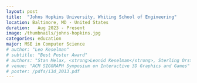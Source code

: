 ```yaml
---
layout: post
title:  "Johns Hopkins University, Whiting School of Engineering"
location: Baltimore, MD - United States
duration:   Aug 2023 - Present
image: /thumbnails/johns-hopkins.jpg
categories: education
major: MSE in Computer Science
# author: "Leo Keselman"
# subtitle: "Best Poster Award"
# authors: "Stan Melax, <strong>Leonid Keselman</strong>, Sterling Orsten"
# venue: "ACM SIGGRAPH Symposium on Interactive 3D Graphics and Games"
# poster: /pdfs/i3d_2013.pdf
---
```


<!-- A tracking algorithm that was real-time on a consumer laptop. -->